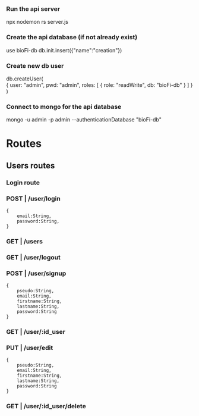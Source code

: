 ### Run the api server

npx nodemon rs server.js

### Create the api database (if not already exist)

use bioFi-db
db.init.insert({"name":"creation"})

### Create new db user

db.createUser(  
  {
    user: "admin",
    pwd: "admin",
    roles: [ { role: "readWrite", db: "bioFi-db" } ]
  }
)

### Connect to mongo for the api database

mongo -u admin -p admin --authenticationDatabase "bioFi-db"

# Routes

## Users routes

### Login route
     
### POST | /user/login
	{    
        email:String,
	    password:String,
	}

### GET | /users
### GET | /user/logout

### POST | /user/signup
	{
        pseudo:String,
        email:String,
        firstname:String,
        lastname:String,
		password:String
	}
	
### GET | /user/:id_user
### PUT | /user/edit
	{
        pseudo:String,
        email:String,
        firstname:String,
        lastname:String,
		password:String
	}
	
### GET | /user/:id_user/delete